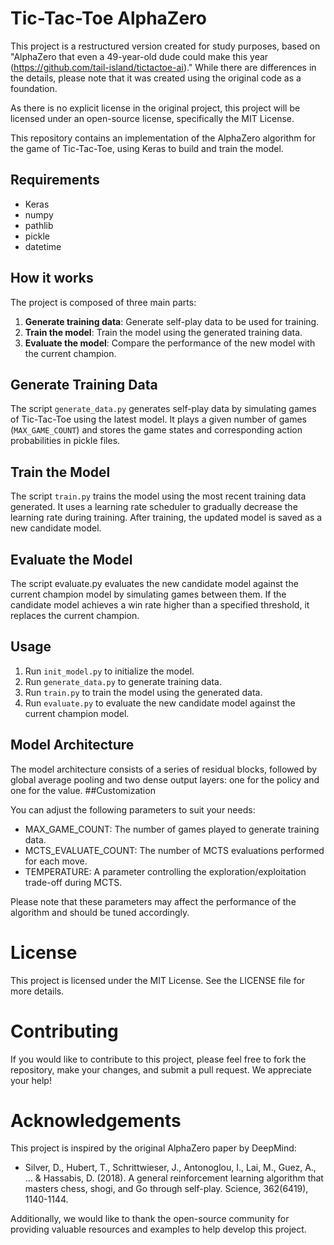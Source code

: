 # Tic-Tac-Toe AlphaZero

This project is a restructured version created for study purposes, based on "AlphaZero that even a 49-year-old dude could make this year (https://github.com/tail-island/tictactoe-ai)." While there are differences in the details, please note that it was created using the original code as a foundation.

As there is no explicit license in the original project, this project will be licensed under an open-source license, specifically the MIT License.

This repository contains an implementation of the AlphaZero algorithm for the game of Tic-Tac-Toe, using Keras to build and train the model.
## Requirements

* Keras
* numpy
* pathlib 
* pickle
* datetime

## How it works

The project is composed of three main parts:

1. **Generate training data**: Generate self-play data to be used for training.
2. **Train the model**: Train the model using the generated training data.
3. **Evaluate the model**: Compare the performance of the new model with the current champion.

## Generate Training Data

The script `generate_data.py` generates self-play data by simulating games of Tic-Tac-Toe using the latest model. It plays a given number of games (`MAX_GAME_COUNT`) and stores the game states and corresponding action probabilities in pickle files.
## Train the Model

The script `train.py` trains the model using the most recent training data generated. It uses a learning rate scheduler to gradually decrease the learning rate during training. After training, the updated model is saved as a new candidate model.
## Evaluate the Model

The script evaluate.py evaluates the new candidate model against the current champion model by simulating games between them. If the candidate model achieves a win rate higher than a specified threshold, it replaces the current champion.
## Usage

1. Run `init_model.py` to initialize the model.
2. Run `generate_data.py` to generate training data.
3. Run `train.py` to train the model using the generated data.
4. Run `evaluate.py` to evaluate the new candidate model against the current champion model.

## Model Architecture

The model architecture consists of a series of residual blocks, followed by global average pooling and two dense output layers: one for the policy and one for the value.
##Customization

You can adjust the following parameters to suit your needs:

* MAX_GAME_COUNT: The number of games played to generate training data.
* MCTS_EVALUATE_COUNT: The number of MCTS evaluations performed for each move.
* TEMPERATURE: A parameter controlling the exploration/exploitation trade-off during MCTS.

Please note that these parameters may affect the performance of the algorithm and should be tuned accordingly.

# License

This project is licensed under the MIT License. See the LICENSE file for more details.
# Contributing

If you would like to contribute to this project, please feel free to fork the repository, make your changes, and submit a pull request. We appreciate your help!
# Acknowledgements

This project is inspired by the original AlphaZero paper by DeepMind:

* Silver, D., Hubert, T., Schrittwieser, J., Antonoglou, I., Lai, M., Guez, A., ... & Hassabis, D. (2018). A general reinforcement learning algorithm that masters chess, shogi, and Go through self-play. Science, 362(6419), 1140-1144.

Additionally, we would like to thank the open-source community for providing valuable resources and examples to help develop this project.
